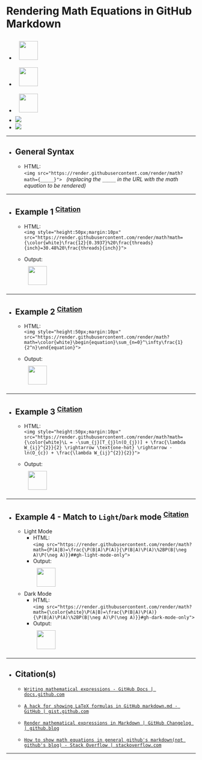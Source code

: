 <!-- ------------------------------------------------------------ -->
<!-- https://github.com/mcavallo-git/Coding/blob/main/git/github_render-math-equations.md -->
<!-- ------------------------------------------------------------ -->

# Rendering Math Equations in GitHub Markdown

<!-- ------------------------------ -->

- <img style="height:50px;margin:10px;"  src="https://render.githubusercontent.com/render/math?math={\color{white}}x%2by}">
- <img style="height:50px;margin:10px;"  src="https://render.githubusercontent.com/render/math?math={\color{white}x %2b y}">
- <img style="height:50px;margin:10px;"  src="https://render.githubusercontent.com/render/math?math={\color{white}x-y}">
- <img src="https://render.githubusercontent.com/render/math?math={\color{white}\sum{x}{y}}#gh-dark-mode-only">
- <img src="https://render.githubusercontent.com/render/math?math={\color{white}x - y}#gh-dark-mode-only">

<!-- ------------------------------ -->

***
- ## General Syntax
  - HTML:<br />```<img src="https://render.githubusercontent.com/render/math?math={_____}">```&nbsp;&nbsp;&nbsp;*(replacing the `_____` in the URL with the math equation to be rendered)*
  

<!-- ------------------------------ -->

***
- ## Example 1 <sup><a href="https://github.com/mcavallo-git/Coding/search?q=schrader">Citation</a></sup>

  - HTML:<br />```<img style="height:50px;margin:10px" src="https://render.githubusercontent.com/render/math?math={\color{white}\frac{12}{0.3937}%20\frac{threads}{inch}=30.48%20\frac{threads}{inch}}">```

  - Output:<br /><img style="height:50px;margin:10px" src="https://render.githubusercontent.com/render/math?math={\color{white}\frac{12}{0.3937}%20\frac{threads}{inch}=30.48%20\frac{threads}{inch}}">

<!-- ------------------------------ -->

***
- ## Example 2 <sup><a href="https://tex.stackexchange.com/q/566327">Citation</a></sup>

  - HTML:<br />```<img style="height:50px;margin:10px" src="https://render.githubusercontent.com/render/math?math=\color{white}\begin{equation}\sum_{n=0}^\infty\frac{1}{2^n}\end{equation}">```

  - Output:<br /><img style="height:50px;margin:10px" src="https://render.githubusercontent.com/render/math?math=\color{white}\begin{equation}\sum_{n=0}^\infty\frac{1}{2^n}\end{equation}">

<!-- ------------------------------ -->

***
- ## Example 3 <sup><a href="https://gist.github.com/a-rodin/fef3f543412d6e1ec5b6cf55bf197d7b?permalink_comment_id=4051474#gistcomment-4051474">Citation</a></sup>

  - HTML:<br />```<img style="height:50px;margin:10px" src="https://render.githubusercontent.com/render/math?math={\color{white}\L = -\sum_{j}[T_{j}ln(O_{j})] + \frac{\lambda W_{ij}^{2}}{2} \rightarrow \text{one-hot} \rightarrow -ln(O_{c}) + \frac{\lambda W_{ij}^{2}}{2}}">```

  - Output:<br /><img style="height:50px;margin:10px" src="https://render.githubusercontent.com/render/math?math={\color{white}\L = -\sum_{j}[T_{j}ln(O_{j})] + \frac{\lambda W_{ij}^{2}}{2} \rightarrow \text{one-hot} \rightarrow -ln(O_{c}) + \frac{\lambda W_{ij}^{2}}{2}}">

<!-- ------------------------------ -->

***
- ## Example 4 - Match to `Light`/`Dark` mode <sup><a href="https://gist.github.com/a-rodin/fef3f543412d6e1ec5b6cf55bf197d7b?permalink_comment_id=4117952#gistcomment-4117952">Citation</a></sup>
  - Light Mode 
    - HTML:<br />```<img src="https://render.githubusercontent.com/render/math?math={P(A|B)=\frac{\P(B|A)\P(A)}{\P(B|A)\P(A)\%2BP(B|\neg A)\P(\neg A)}}##gh-light-mode-only">```
    - Output:<br /><img style="height:50px;margin:10px" src="https://render.githubusercontent.com/render/math?math={P(A|B)=\frac{\P(B|A)\P(A)}{\P(B|A)\P(A)\%2BP(B|\neg A)\P(\neg A)}}##gh-light-mode-only">
  - Dark Mode 
    - HTML:<br />```<img src="https://render.githubusercontent.com/render/math?math={\color{white}\P(A|B)=\frac{\P(B|A)\P(A)}{\P(B|A)\P(A)\%2BP(B|\neg A)\P(\neg A)}}#gh-dark-mode-only">```
    - Output:<br /><img style="height:50px;margin:10px" src="https://render.githubusercontent.com/render/math?math={\color{white}\P(A|B)=\frac{\P(B|A)\P(A)}{\P(B|A)\P(A)\%2BP(B|\neg A)\P(\neg A)}}#gh-dark-mode-only">

<!-- ------------------------------ -->

***
- ## Citation(s)

  - [`Writing mathematical expressions - GitHub Docs | docs.github.com`](https://docs.github.com/en/get-started/writing-on-github/working-with-advanced-formatting/writing-mathematical-expressions)

  - [`A hack for showing LaTeX formulas in GitHub markdown.md · GitHub | gist.github.com`](https://gist.github.com/a-rodin/fef3f543412d6e1ec5b6cf55bf197d7b)

  - [`Render mathematical expressions in Markdown | GitHub Changelog | github.blog`](https://github.blog/changelog/2022-05-19-render-mathematical-expressions-in-markdown/)

  - [`How to show math equations in general github's markdown(not github's blog) - Stack Overflow | stackoverflow.com`](https://stackoverflow.com/a/73641530)

<!-- ------------------------------ -->

***
